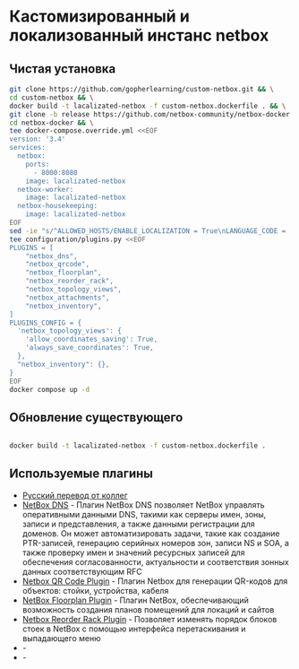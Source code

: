 # Кастомизированный и локализованный инстанс netbox

## Чистая установка
```bash
git clone https://github.com/gopherlearning/custom-netbox.git && \
cd custom-netbox && \
docker build -t lacalizated-netbox -f custom-netbox.dockerfile . && \
git clone -b release https://github.com/netbox-community/netbox-docker.git && \
cd netbox-docker && \
tee docker-compose.override.yml <<EOF
version: '3.4'
services:
  netbox:
    ports:
      - 8000:8080
    image: lacalizated-netbox
  netbox-worker:
    image: lacalizated-netbox
  netbox-housekeeping:
    image: lacalizated-netbox
EOF
sed -ie "s/^ALLOWED_HOSTS/ENABLE_LOCALIZATION = True\nLANGUAGE_CODE = 'ru-ru'\nALLOWED_HOSTS/g" configuration/configuration.py && \
tee configuration/plugins.py <<EOF
PLUGINS = [
    "netbox_dns",
    "netbox_qrcode",
    "netbox_floorplan",
    "netbox_reorder_rack",
    "netbox_topology_views",
    "netbox_attachments",
    "netbox_inventory",
]
PLUGINS_CONFIG = {
  'netbox_topology_views': {
    'allow_coordinates_saving': True,
    'always_save_coordinates': True,
  },
  "netbox_inventory": {},
}
EOF
docker compose up -d


```

## Обновление существующего
```bash

docker build -t lacalizated-netbox -f custom-netbox.dockerfile .

```


## Используемые плагины
- [Русский перевод от коллег](https://github.com/EdwardFuchs/netbox_translation)
- [NetBox DNS](https://github.com/peteeckel/netbox-plugin-dns) - Плагин NetBox DNS позволяет NetBox управлять оперативными данными DNS, такими как серверы имен, зоны, записи и представления, а также данными регистрации для доменов. Он может автоматизировать задачи, такие как создание PTR-записей, генерацию серийных номеров зон, записи NS и SOA, а также проверку имен и значений ресурсных записей для обеспечения согласованности, актуальности и соответствия зонных данных соответствующим RFC
- [Netbox QR Code Plugin](https://github.com/netbox-community/netbox-qrcode) - Плагин Netbox для генерации QR-кодов для объектов: стойки, устройства, кабеля
- [NetBox Floorplan Plugin](https://github.com/netbox-community/netbox-floorplan-plugin) - Плагин NetBox, обеспечивающий возможность создания планов помещений для локаций и сайтов
- [Netbox Reorder Rack Plugin](https://github.com/minitriga/netbox-reorder-rack/) - Позволяет изменять порядок блоков стоек в NetBox с помощью интерфейса перетаскивания и выпадающего меню
- []() - 
- []() - 